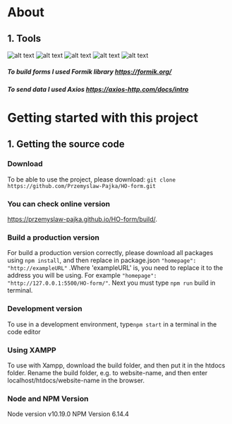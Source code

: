 # About
## 1. Tools
![alt text](https://img.shields.io/badge/HTML5-E34F26?style=for-the-badge&logo=html5&logoColor=white)
![alt text](https://img.shields.io/badge/CSS3-1572B6?style=for-the-badge&logo=css3&logoColor=white)
![alt text](https://img.shields.io/badge/JavaScript-323330?style=for-the-badge&logo=javascript&logoColor=F7DF1E)
![alt text](https://img.shields.io/badge/React-20232A?style=for-the-badge&logo=react&logoColor=61DAFB)
![alt text](https://img.shields.io/badge/styled--components-DB7093?style=for-the-badge&logo=styled-components&logoColor=white)

##### To build forms I used Formik library https://formik.org/
##### To send data I used Axios https://axios-http.com/docs/intro

# Getting started with this project
## 1. Getting the source code
### Download
To be able to use the project, please download:
`git clone https://github.com/Przemyslaw-Pajka/HO-form.git`

### You can check online version 
https://przemyslaw-pajka.github.io/HO-form/build/.

### Build a production version
For build a production version correctly, please download all packages using `npm install`, and then replace in package.json `"homepage": "http://exampleURL"` .Where 'exampleURL' is, you need to replace it to the address you will be using. For example `"homepage": "http://127.0.0.1:5500/HO-form/"`. Next you must type `npm run` build in terminal.

### Development version
To use in a development environment, type`npm start` in a terminal in the code editor

### Using XAMPP
To use with Xampp, download the build folder, and then put it in the htdocs folder. Rename the build folder, e.g. to website-name, and then enter localhost/htdocs/website-name in the browser.

### Node and NPM Version
Node version v10.19.0
NPM Version 6.14.4
